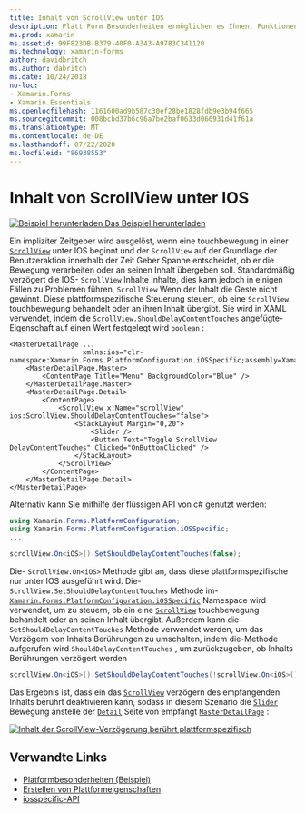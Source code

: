 ```yaml
---
title: Inhalt von ScrollView unter IOS
description: Platt Form Besonderheiten ermöglichen es Ihnen, Funktionen zu nutzen, die nur auf einer bestimmten Plattform verfügbar sind, ohne dass benutzerdefinierte Renderer oder Effekte implementiert werden. In diesem Artikel wird erläutert, wie Sie die plattformspezifische IOS-Anwendung nutzen können, um zu steuern, ob eine ScrollView eine touchbewegung behandelt oder an ihren Inhalt übergibt.
ms.prod: xamarin
ms.assetid: 99F823DB-B379-40F0-A343-A9783C341120
ms.technology: xamarin-forms
author: davidbritch
ms.author: dabritch
ms.date: 10/24/2018
no-loc:
- Xamarin.Forms
- Xamarin.Essentials
ms.openlocfilehash: 1161600ad9b587c30ef28be1828fdb9e3b94f665
ms.sourcegitcommit: 008bcbd37b6c96a7be2baf0633d066931d41f61a
ms.translationtype: MT
ms.contentlocale: de-DE
ms.lasthandoff: 07/22/2020
ms.locfileid: "86938553"
---
```

# <a name="scrollview-content-touches-on-ios"></a>Inhalt von ScrollView unter IOS

[![Beispiel herunterladen](~/media/shared/download.png) Das Beispiel herunterladen](https://docs.microsoft.com/samples/xamarin/xamarin-forms-samples/userinterface-platformspecifics)

Ein impliziter Zeitgeber wird ausgelöst, wenn eine touchbewegung in einer [`ScrollView`](xref:Xamarin.Forms.ScrollView) unter IOS beginnt und der `ScrollView` auf der Grundlage der Benutzeraktion innerhalb der Zeit Geber Spanne entscheidet, ob er die Bewegung verarbeiten oder an seinen Inhalt übergeben soll. Standardmäßig verzögert die IOS- `ScrollView` Inhalte Inhalte, dies kann jedoch in einigen Fällen zu Problemen führen, `ScrollView` Wenn der Inhalt die Geste nicht gewinnt. Diese plattformspezifische Steuerung steuert, ob eine `ScrollView` touchbewegung behandelt oder an ihren Inhalt übergibt. Sie wird in XAML verwendet, indem die `ScrollView.ShouldDelayContentTouches` angefügte-Eigenschaft auf einen Wert festgelegt wird `boolean` :

```xaml
<MasterDetailPage ...
                  xmlns:ios="clr-namespace:Xamarin.Forms.PlatformConfiguration.iOSSpecific;assembly=Xamarin.Forms.Core">
    <MasterDetailPage.Master>
        <ContentPage Title="Menu" BackgroundColor="Blue" />
    </MasterDetailPage.Master>
    <MasterDetailPage.Detail>
        <ContentPage>
            <ScrollView x:Name="scrollView" ios:ScrollView.ShouldDelayContentTouches="false">
                <StackLayout Margin="0,20">
                    <Slider />
                    <Button Text="Toggle ScrollView DelayContentTouches" Clicked="OnButtonClicked" />
                </StackLayout>
            </ScrollView>
        </ContentPage>
    </MasterDetailPage.Detail>
</MasterDetailPage>
```

Alternativ kann Sie mithilfe der flüssigen API von c# genutzt werden:

```csharp
using Xamarin.Forms.PlatformConfiguration;
using Xamarin.Forms.PlatformConfiguration.iOSSpecific;
...

scrollView.On<iOS>().SetShouldDelayContentTouches(false);
```

Die- `ScrollView.On<iOS>` Methode gibt an, dass diese plattformspezifische nur unter IOS ausgeführt wird. Die- `ScrollView.SetShouldDelayContentTouches` Methode im- [`Xamarin.Forms.PlatformConfiguration.iOSSpecific`](xref:Xamarin.Forms.PlatformConfiguration.iOSSpecific) Namespace wird verwendet, um zu steuern, ob ein eine [`ScrollView`](xref:Xamarin.Forms.ScrollView) touchbewegung behandelt oder an seinen Inhalt übergibt. Außerdem kann die- `SetShouldDelayContentTouches` Methode verwendet werden, um das Verzögern von Inhalts Berührungen zu umschalten, indem die-Methode aufgerufen wird `ShouldDelayContentTouches` , um zurückzugeben, ob Inhalts Berührungen verzögert werden

```csharp
scrollView.On<iOS>().SetShouldDelayContentTouches(!scrollView.On<iOS>().ShouldDelayContentTouches());
```

Das Ergebnis ist, dass ein das [`ScrollView`](xref:Xamarin.Forms.ScrollView) verzögern des empfangenden Inhalts berührt deaktivieren kann, sodass in diesem Szenario die [`Slider`](xref:Xamarin.Forms.Slider) Bewegung anstelle der [`Detail`](xref:Xamarin.Forms.MasterDetailPage.Detail) Seite von empfängt [`MasterDetailPage`](xref:Xamarin.Forms.MasterDetailPage) :

[![Inhalt der ScrollView-Verzögerung berührt plattformspezifisch](scrollview-content-touches-images/scrollview-delay-content-touches.png)](scrollview-content-touches-images/scrollview-delay-content-touches-large.png#lightbox "Inhalt der ScrollView-Verzögerung berührt plattformspezifisch")

## <a name="related-links"></a>Verwandte Links

- [Platformbesonderheiten (Beispiel)](https://docs.microsoft.com/samples/xamarin/xamarin-forms-samples/userinterface-platformspecifics)
- [Erstellen von Plattformeigenschaften](~/xamarin-forms/platform/platform-specifics/index.md#creating-platform-specifics)
- [iosspecific-API](xref:Xamarin.Forms.PlatformConfiguration.iOSSpecific)
